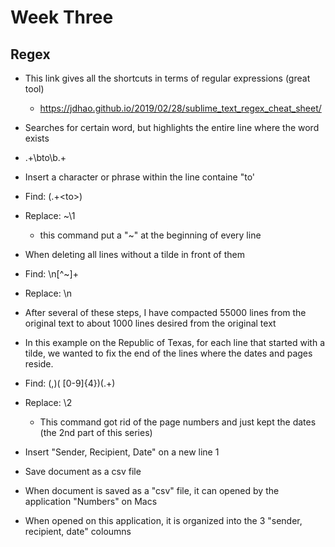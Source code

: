 # Week Three

## Regex
 
 - This link gives all the shortcuts in terms of regular expressions (great tool)
   - https://jdhao.github.io/2019/02/28/sublime_text_regex_cheat_sheet/
 
 - Searches for certain word, but highlights the entire line where the word exists
  - .+\bto\b.+
 
 - Insert a character or phrase within the line containe "to'
  - Find: (.+\<to\>)
  - Replace: ~\1
    - this command put a "~" at the beginning of every line
    
 - When deleting all lines without a tilde in front of them
  - Find: \n[^~]+
  - Replace: \n
  
 - After several of these steps, I have compacted 55000 lines from the original text to about 1000 lines desired from the original text
 
 - In this example on the Republic of Texas, for each line that started with a tilde, we wanted to fix the end of the lines where the dates and pages reside. 
 - Find: (,)( [0-9]{4})(.+)
 - Replace: \2
   - This command got rid of the page numbers and just kept the dates (the 2nd part of this series)
   
 - Insert "Sender, Recipient, Date" on a new line 1
 
 - Save document as a csv file
  - When document is saved as a "csv" file, it can opened by the application "Numbers" on Macs
  - When opened on this application, it is organized into the 3 "sender, recipient, date" coloumns
